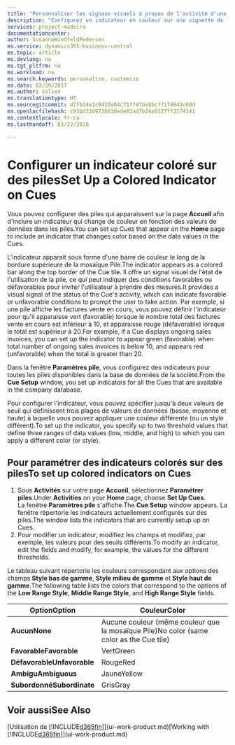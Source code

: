 ```yaml
---
title: "Personnaliser les signaux visuels à propos de l'activité d'une pile | Microsoft Docs"
description: "Configurez un indicateur en couleur sur une vignette de la pile pour fournir un signal visuel personnalisé de l'activité de la pile."
services: project-madeira
documentationcenter: 
author: SusanneWindfeldPedersen
ms.service: dynamics365-business-central
ms.topic: article
ms.devlang: na
ms.tgt_pltfrm: na
ms.workload: na
ms.search.keywords: personalize, customize
ms.date: 03/29/2017
ms.author: solsen
ms.translationtype: HT
ms.sourcegitcommit: d7fb34e1c9428a64c71ff47be8bcff174649c00d
ms.openlocfilehash: c93bd33d972b030ede02ad7b24a8127ff2174141
ms.contentlocale: fr-ca
ms.lasthandoff: 03/22/2018

---
```

# <a name="set-up-a-colored-indicator-on-cues"></a><span data-ttu-id="003a2-103">Configurer un indicateur coloré sur des piles</span><span class="sxs-lookup"><span data-stu-id="003a2-103">Set Up a Colored Indicator on Cues</span></span>
<span data-ttu-id="003a2-104">Vous pouvez configurer des piles qui apparaissent sur la page **Accueil** afin d'inclure un indicateur qui change de couleur en fonction des valeurs de données dans les piles.</span><span class="sxs-lookup"><span data-stu-id="003a2-104">You can set up Cues that appear on the **Home** page to include an indicator that changes color based on the data values in the Cues.</span></span>

<span data-ttu-id="003a2-105">L'indicateur apparait sous forme d'une barre de couleur le long de la bordure supérieure de la mosaïque Pile.</span><span class="sxs-lookup"><span data-stu-id="003a2-105">The indicator appears as a colored bar along the top border of the Cue tile.</span></span> <span data-ttu-id="003a2-106">Il offre un signal visuel de l'état de l'utilisation de la pile, ce qui peut indiquer des conditions favorables ou défavorables pour inviter l'utilisateur à prendre des mesures.</span><span class="sxs-lookup"><span data-stu-id="003a2-106">It provides a visual signal of the status of the Cue's activity, which can indicate favorable or unfavorable conditions to prompt the user to take action.</span></span> <span data-ttu-id="003a2-107">Par exemple, si une pile affiche les factures vente en cours, vous pouvez définir l'indicateur pour qu'il apparaisse vert (favorable) lorsque le nombre total des factures vente en cours est inférieur à 10, et apparaisse rouge (défavorable) lorsque le total est supérieur à 20.</span><span class="sxs-lookup"><span data-stu-id="003a2-107">For example, if a Cue displays ongoing sales invoices, you can set up the indicator to appear green (favorable) when total number of ongoing sales invoices is below 10, and appears red (unfavorable) when the total is greater than 20.</span></span>

<span data-ttu-id="003a2-108">Dans la fenêtre **Paramètres pile**, vous configurez des indicateurs pour toutes les piles disponibles dans la base de données de la société.</span><span class="sxs-lookup"><span data-stu-id="003a2-108">From the **Cue Setup** window, you set up indicators for all the Cues that are available in the company database.</span></span>

<span data-ttu-id="003a2-109">Pour configurer l'indicateur, vous pouvez spécifier jusqu'à deux valeurs de seuil qui définissent trois plages de valeurs de données (basse, moyenne et haute) à laquelle vous pouvez appliquer une couleur différente (ou un style différent).</span><span class="sxs-lookup"><span data-stu-id="003a2-109">To set up the indicator, you specify up to two threshold values that define three ranges of data values (low, middle, and high) to which you can apply a different color (or style).</span></span>

## <a name="to-set-up-colored-indicators-on-cues"></a><span data-ttu-id="003a2-110">Pour paramétrer des indicateurs colorés sur des piles</span><span class="sxs-lookup"><span data-stu-id="003a2-110">To set up colored indicators on Cues</span></span>
1. <span data-ttu-id="003a2-111">Sous **Activités** sur votre page **Accueil**, sélectionnez **Paramétrer piles**.</span><span class="sxs-lookup"><span data-stu-id="003a2-111">Under **Activities** on your **Home** page, choose **Set Up Cues**.</span></span>  
   <span data-ttu-id="003a2-112">La fenêtre **Paramètres pile** s'affiche.</span><span class="sxs-lookup"><span data-stu-id="003a2-112">The **Cue Setup** window appears.</span></span> <span data-ttu-id="003a2-113">La fenêtre répertorie les indicateurs actuellement configurés sur des piles.</span><span class="sxs-lookup"><span data-stu-id="003a2-113">The window lists the indicators that are currently setup up on Cues.</span></span>
2. <span data-ttu-id="003a2-114">Pour modifier un indicateur, modifiez les champs et modifiez, par exemple, les valeurs pour des seuils différents.</span><span class="sxs-lookup"><span data-stu-id="003a2-114">To modify an indicator, edit the fields and modify, for example, the values for the different thresholds.</span></span>  

<span data-ttu-id="003a2-115">Le tableau suivant répertorie les couleurs correspondant aux options des champs **Style bas de gamme**, **Style milieu de gamme** et **Style haut de gamme**.</span><span class="sxs-lookup"><span data-stu-id="003a2-115">The following table lists the colors that correspond to the options of the **Low Range Style**, **Middle Range Style**, and **High Range Style** fields.</span></span>

| <span data-ttu-id="003a2-116">Option</span><span class="sxs-lookup"><span data-stu-id="003a2-116">Option</span></span> | <span data-ttu-id="003a2-117">Couleur</span><span class="sxs-lookup"><span data-stu-id="003a2-117">Color</span></span> |
| --- | --- |
| <span data-ttu-id="003a2-118">**Aucun**</span><span class="sxs-lookup"><span data-stu-id="003a2-118">**None**</span></span> |<span data-ttu-id="003a2-119">Aucune couleur (même couleur que la mosaïque Pile)</span><span class="sxs-lookup"><span data-stu-id="003a2-119">No color (same color as the Cue tile)</span></span>|
| <span data-ttu-id="003a2-120">**Favorable**</span><span class="sxs-lookup"><span data-stu-id="003a2-120">**Favorable**</span></span> |<span data-ttu-id="003a2-121">Vert</span><span class="sxs-lookup"><span data-stu-id="003a2-121">Green</span></span> |
| <span data-ttu-id="003a2-122">**Défavorable**</span><span class="sxs-lookup"><span data-stu-id="003a2-122">**Unfavorable**</span></span> |<span data-ttu-id="003a2-123">Rouge</span><span class="sxs-lookup"><span data-stu-id="003a2-123">Red</span></span> |
| <span data-ttu-id="003a2-124">**Ambigu**</span><span class="sxs-lookup"><span data-stu-id="003a2-124">**Ambiguous**</span></span> |<span data-ttu-id="003a2-125">Jaune</span><span class="sxs-lookup"><span data-stu-id="003a2-125">Yellow</span></span> |
| <span data-ttu-id="003a2-126">**Subordonné**</span><span class="sxs-lookup"><span data-stu-id="003a2-126">**Subordinate**</span></span> |<span data-ttu-id="003a2-127">Gris</span><span class="sxs-lookup"><span data-stu-id="003a2-127">Gray</span></span> |

## <a name="see-also"></a><span data-ttu-id="003a2-128">Voir aussi</span><span class="sxs-lookup"><span data-stu-id="003a2-128">See Also</span></span>
<span data-ttu-id="003a2-129">[Utilisation de [!INCLUDE[d365fin](includes/d365fin_md.md)]](ui-work-product.md)</span><span class="sxs-lookup"><span data-stu-id="003a2-129">[Working with [!INCLUDE[d365fin](includes/d365fin_md.md)]](ui-work-product.md)</span></span>

